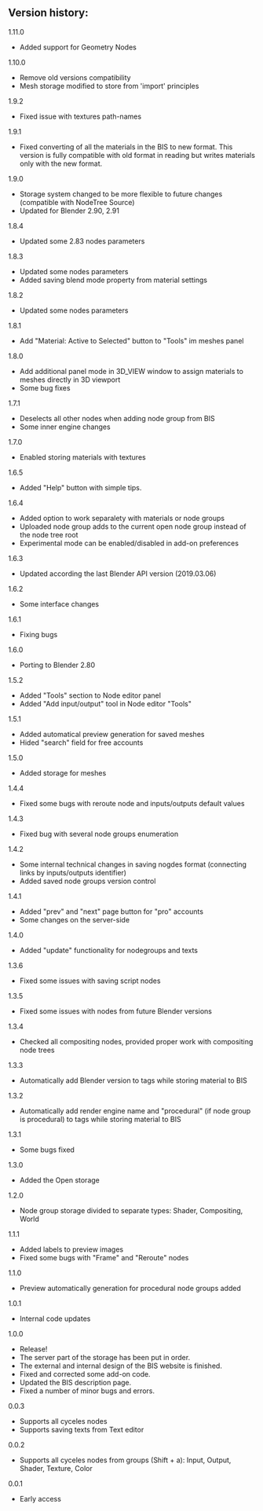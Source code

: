 Version history:
-
1.11.0
- Added support for Geometry Nodes

1.10.0
- Remove old versions compatibility
- Mesh storage modified to store from 'import' principles

1.9.2
- Fixed issue with textures path-names

1.9.1
- Fixed converting of all the materials in the BIS to new format. This version is fully compatible with old format in reading but writes materials only with the new format.

1.9.0
- Storage system changed to be more flexible to future changes (compatible with NodeTree Source)
- Updated for Blender 2.90, 2.91

1.8.4
- Updated some 2.83 nodes parameters

1.8.3
- Updated some nodes parameters
- Added saving blend mode property from material settings

1.8.2
- Updated some nodes parameters

1.8.1
- Add "Material: Active to Selected" button to "Tools" im meshes panel

1.8.0
- Add additional panel mode in 3D_VIEW window to assign materials to meshes directly in 3D viewport
- Some bug fixes

1.7.1
- Deselects all other nodes when adding node group from BIS
- Some inner engine changes

1.7.0
- Enabled storing materials with textures

1.6.5
- Added "Help" button with simple tips.

1.6.4
- Added option to work separalety with materials or node groups
- Uploaded node group adds to the current open node group instead of the node tree root
- Experimental mode can be enabled/disabled in add-on preferences

1.6.3
- Updated according the last Blender API version (2019.03.06)

1.6.2
- Some interface changes

1.6.1
- Fixing bugs

1.6.0
- Porting to Blender 2.80

1.5.2
- Added "Tools" section to Node editor panel
- Added "Add input/output" tool in Node editor "Tools"

1.5.1
- Added automatical preview generation for saved meshes
- Hided "search" field for free accounts

1.5.0
- Added storage for meshes

1.4.4
- Fixed some bugs with reroute node and inputs/outputs default values

1.4.3
- Fixed bug with several node groups enumeration

1.4.2
- Some internal technical changes in saving nogdes format (connecting links by inputs/outputs identifier)
- Added saved node groups version control

1.4.1
- Added "prev" and "next" page button for "pro" accounts
- Some changes on the server-side

1.4.0
- Added "update" functionality for nodegroups and texts

1.3.6
- Fixed some issues with saving script nodes

1.3.5
- Fixed some issues with nodes from future Blender versions

1.3.4
- Checked all compositing nodes, provided proper work with compositing node trees

1.3.3
- Automatically add Blender version to tags while storing material to BIS

1.3.2
- Automatically add render engine name and "procedural" (if node group is procedural) to tags while storing material to BIS

1.3.1
- Some bugs fixed

1.3.0
- Added the Open storage

1.2.0
- Node group storage divided to separate types: Shader, Compositing, World

1.1.1
- Added labels to preview images
- Fixed some bugs with "Frame" and "Reroute" nodes

1.1.0
- Preview automatically generation for procedural node groups added

1.0.1
- Internal code updates

1.0.0
- Release!
- The server part of the storage has been put in order.
- The external and internal design of the BIS website is finished.
- Fixed and corrected some add-on code.
- Updated the BIS description page.
- Fixed a number of minor bugs and errors.

0.0.3
- Supports all cyceles nodes
- Supports saving texts from Text editor

0.0.2
- Supports all cyceles nodes from groups (Shift + a): Input, Output, Shader, Texture, Color

0.0.1
- Early access
